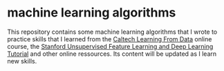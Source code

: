 # machine learning algorithms
This repository contains some machine learning algorithms that I wrote to practice skills that I learned from the [Caltech Learning From Data](https://www.edx.org/course/learning-data-introductory-machine-caltechx-cs1156x) online course, the [Stanford Unsupervised Feature Learning and Deep Learning Tutorial](http://ufldl.stanford.edu/tutorial) and other online ressources. Its content will be updated as I learn new skills.
